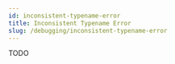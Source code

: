 ```yaml
---
id: inconsistent-typename-error
title: Inconsistent Typename Error
slug: /debugging/inconsistent-typename-error
---
```

TODO
